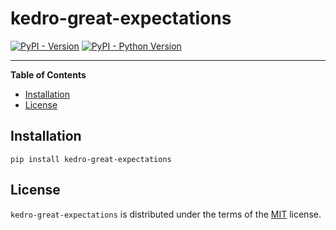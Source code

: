 # kedro-great-expectations

[![PyPI - Version](https://img.shields.io/pypi/v/kedro-great-expectations.svg)](https://pypi.org/project/kedro-great-expectations)
[![PyPI - Python Version](https://img.shields.io/pypi/pyversions/kedro-great-expectations.svg)](https://pypi.org/project/kedro-great-expectations)

-----

**Table of Contents**

- [Installation](#installation)
- [License](#license)

## Installation

```console
pip install kedro-great-expectations
```

## License

`kedro-great-expectations` is distributed under the terms of the [MIT](https://spdx.org/licenses/MIT.html) license.
